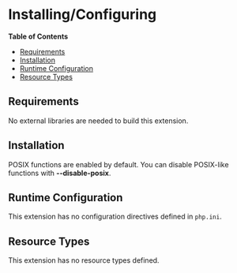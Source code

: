 Installing/Configuring
======================

**Table of Contents**

-   [Requirements](/posix/setup.html#Requirements)
-   [Installation](/posix/setup.html#Installation)
-   [Runtime Configuration](/posix/setup.html#Runtime%20Configuration)
-   [Resource Types](/posix/setup.html#Resource%20Types)

Requirements
------------

No external libraries are needed to build this extension.

Installation
------------

POSIX functions are enabled by default. You can disable POSIX-like
functions with **--disable-posix**.

Runtime Configuration
---------------------

This extension has no configuration directives defined in `php.ini`.

Resource Types
--------------

This extension has no resource types defined.

